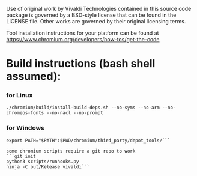 Use of original work by Vivaldi Technologies contained in this source code
package is governed by a BSD-style license that can be found in the LICENSE
file. Other works are governed by their original licensing terms.

Tool installation instructions for your platform can be found at https://www.chromium.org/developers/how-tos/get-the-code

# Build instructions (bash shell assumed):

### for Linux
```./chromium/build/install-build-deps.sh --no-syms --no-arm --no-chromeos-fonts --no-nacl --no-prompt```

### for Windows
```export DEPOT_TOOLS_WIN_TOOLCHAIN=0
export PATH="$PATH":$PWD/chromium/third_party/depot_tools/```

some chromium scripts require a git repo to work
```git init
python3 scripts/runhooks.py
ninja -C out/Release vivaldi```